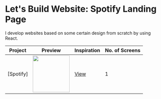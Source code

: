 # Let's Build Website: Spotify Landing Page


I develop websites based on some certain design from scratch by using React.


| Project | Preview | Inspiration | No. of Screens |
| ------ | ------ | ------ | ------ |
| [Spotify] | <img src="https://i.ibb.co/WtysgD2/Screenshot-2020-11-22-at-9-00-16-PM.png" width="120" /> | [View](https://www.shopify.com/free-trial) | 1 |

